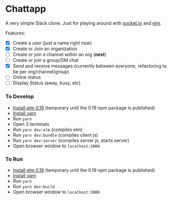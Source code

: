 # Chattapp

A very simple Slack clone. Just for playing around with [socket.io](https://socket.io/) and [elm](http://elm-lang.org/).


Features:
- [x] Create a user (just a name right now)
- [x] Create or Join an organization
- [ ] Create or join a channel within an org (**next**)
- [ ] Create or join a group/DM chat
- [x] Send and receive messages (currently between everyone, refactoring to be per org/channel/group)
- [ ] Online status
- [ ] Display Status (away, busy, etc)

### To Develop
- [Install elm 0.19](http://elm-lang.org/) (temporary until the 0.19 npm package is published)
- [Install yarn](https://yarnpkg.com/en/)
- Run `yarn`
- Open 3 terminals
- Run `yarn dev:elm` (compiles elm)
- Run `yarn dev:bundle` (compiles client js)
- Run `yarn dev:server` (compiles server js, starts server)
- Open browser window to `localhost:3000`

### To Run
- [Install elm 0.19](http://elm-lang.org/) (temporary until the 0.19 npm package is published)
- [Install yarn](https://yarnpkg.com/en/)
- Run `yarn`
- Run `yarn dev:build`
- Open browser window to `localhost:3000`
